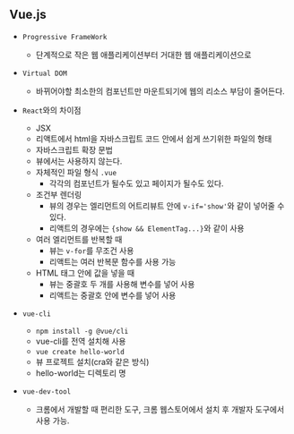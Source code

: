 ## Vue.js

- `Progressive FrameWork`

  - 단계적으로 작은 웹 애플리케이션부터 거대한 웹 애플리케이션으로

- `Virtual DOM`

  - 바뀌어야할 최소한의 컴포넌트만 마운트되기에 웹의 리소스 부담이 줄어든다.

- `React`와의 차이점

  - JSX
  - 리액트에서 html을 자바스크립트 코드 안에서 쉽게 쓰기위한 파일의 형태
  - 자바스크립트 확장 문법
  - 뷰에서는 사용하지 않는다.
  - 자체적인 파일 형식 `.vue`
    - 각각의 컴포넌트가 될수도 있고 페이지가 될수도 있다.
  - 조건부 렌더링
    - 뷰의 경우는 엘리먼트의 어트리뷰트 안에 `v-if='show'`와 같이 넣어줄 수 있다.
    - 리액트의 경우에는 `{show && ElementTag...}`와 같이 사용
  - 여러 엘리먼트를 반복할 때
    - 뷰는 `v-for`를 무조건 사용
    - 리액트는 여러 반복문 함수를 사용 가능
  - HTML 태그 안에 값을 넣을 때
    - 뷰는 중괄호 두 개를 사용해 변수를 넣어 사용
    - 리액트는 중괄호 안에 변수를 넣어 사용

- `vue-cli`

  - `npm install -g @vue/cli`
  - vue-cli를 전역 설치해 사용
  - `vue create hello-world`
  - 뷰 프로젝트 설치(cra와 같은 방식)
  - hello-world는 디렉토리 명

- `vue-dev-tool`
  - 크롬에서 개발할 때 편리한 도구, 크롬 웹스토어에서 설치 후 개발자 도구에서 사용 가능.
